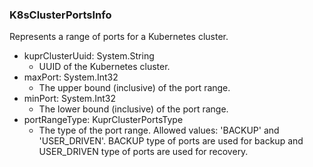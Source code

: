 ### K8sClusterPortsInfo
Represents a range of ports for a Kubernetes cluster.

- kuprClusterUuid: System.String
  - UUID of the Kubernetes cluster.
- maxPort: System.Int32
  - The upper bound (inclusive) of the port range.
- minPort: System.Int32
  - The lower bound (inclusive) of the port range.
- portRangeType: KuprClusterPortsType
  - The type of the port range. Allowed values: 'BACKUP' and 'USER_DRIVEN'. BACKUP type of ports are used for backup and USER_DRIVEN type of ports are used for recovery.
